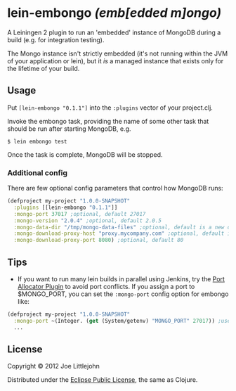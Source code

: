 # lein-embongo _(emb[edded m]ongo)_

A Leiningen 2 plugin to run an 'embedded' instance of MongoDB during a build (e.g. for integration testing).

The Mongo instance isn't strictly embedded (it's not running within the JVM of your application or lein), but it _is_ a managed instance that exists only for the lifetime of your build.

## Usage

Put `[lein-embongo "0.1.1"]` into the `:plugins` vector of your project.clj.

Invoke the embongo task, providing the name of some other task that should be run after starting MongoDB, e.g.

    $ lein embongo test

Once the task is complete, MongoDB will be stopped.

### Additional config
There are few optional config parameters that control how MongoDB runs:

```clojure
(defproject my-project "1.0.0-SNAPSHOT"
  :plugins [[lein-embongo "0.1.1"]]
  :mongo-port 37017 ;optional, default 27017
  :mongo-version "2.0.4" ;optional, default 2.0.5
  :mongo-data-dir "/tmp/mongo-data-files" ;optional, default is a new dir in java.io.tmpdir
  :mongo-download-proxy-host "proxy.mycompany.com" ;optional, default is none
  :mongo-download-proxy-port 8080) ;optional, default 80
```

## Tips

* If you want to run many lein builds in parallel using Jenkins, try the [Port Allocator Plugin](https://wiki.jenkins-ci.org/display/JENKINS/Port+Allocator+Plugin) to avoid port conflicts. If you assign a port to $MONGO_PORT, you can set the `:mongo-port` config option for embongo like:

```clojure
(defproject my-project "1.0.0-SNAPSHOT"
  :mongo-port ~(Integer. (get (System/getenv) "MONGO_PORT" 27017)) ;uses port 27017 if env var is not set
  ...
```

## License

Copyright © 2012 Joe Littlejohn

Distributed under the [Eclipse Public License](http://www.eclipse.org/legal/epl-v10.html), the same as Clojure.
